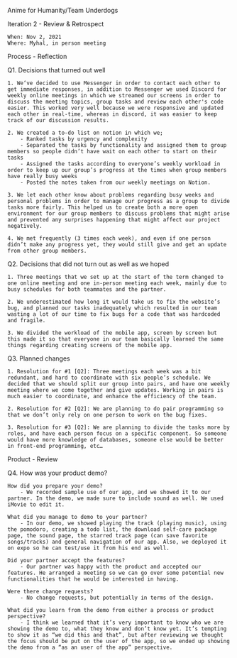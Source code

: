 Anime for Humanity/Team Underdogs

Iteration 2 - Review & Retrospect

    When: Nov 2, 2021
    Where: Myhal, in person meeting

Process - Reflection

Q1. Decisions that turned out well

    1. We‘ve decided to use Messenger in order to contact each other to get immediate responses, in addition to Messenger we used Discord for weekly online meetings in which we streamed our screens in order to discuss the meeting topics, group tasks and review each other's code easier. This worked very well because we were responsive and updated each other in real-time, whereas in discord, it was easier to keep track of our discussion results.

    2. We created a to-do list on notion in which we;
        - Ranked tasks by urgency and complexity
        - Separated the tasks by functionality and assigned them to group members so people didn’t have wait on each other to start on their tasks
        - Assigned the tasks according to everyone’s weekly workload in order to keep up our group’s progress at the times when group members have really busy weeks
        - Posted the notes taken from our weekly meetings on Notion.

    3. We let each other know about problems regarding busy weeks and personal problems in order to manage our progress as a group to divide tasks more fairly. This helped us to create both a more open environment for our group members to discuss problems that might arise and prevented any surprises happening that might affect our project negatively.

    4. We met frequently (3 times each week), and even if one person didn’t make any progress yet, they would still give and get an update from other group members.

Q2. Decisions that did not turn out as well as we hoped

    1. Three meetings that we set up at the start of the term changed to one online meeting and one in-person meeting each week, mainly due to busy schedules for both teammates and the partner.

    2. We underestimated how long it would take us to fix the website’s bug, and planned our tasks inadequately which resulted in our team wasting a lot of our time to fix bugs for a code that was hardcoded and fragile.

    3. We divided the workload of the mobile app, screen by screen but this made it so that everyone in our team basically learned the same things regarding creating screens of the mobile app.

Q3. Planned changes

    1. Resolution for #1 [Q2]: Three meetings each week was a bit redundant, and hard to coordinate with six people’s schedule. We decided that we should split our group into pairs, and have one weekly meeting where we come together and give updates. Working in pairs is much easier to coordinate, and enhance the efficiency of the team.

    2. Resolution for #2 [Q2]: We are planning to do pair programming so that we don’t only rely on one person to work on the bug fixes.

    3. Resolution for #3 [Q2]: We are planning to divide the tasks more by roles, and have each person focus on a specific component. So someone would have more knowledge of databases, someone else would be better in front-end programming, etc…

Product - Review

Q4. How was your product demo?

    How did you prepare your demo?
        - We recorded sample use of our app, and we showed it to our partner. In the demo, we made sure to include sound as well. We used iMovie to edit it.

    What did you manage to demo to your partner?
        - In our demo, we showed playing the track (playing music), using the pomodoro, creating a todo list, the download self-care package page, the sound page, the starred track page (can save favorite songs/tracks) and general navigation of our app. Also, we deployed it on expo so he can test/use it from his end as well.

    Did your partner accept the features?
        - Our partner was happy with the product and accepted our features. He arranged a meeting so we can go over some potential new functionalities that he would be interested in having.

    Were there change requests?
        - No change requests, but potentially in terms of the design.

    What did you learn from the demo from either a process or product perspective?
        - I think we learned that it’s very important to know who we are showing the demo to, what they know and don’t know yet. It’s tempting to show it as “we did this and that”, but after reviewing we thought the focus should be put on the user of the app, so we ended up showing the demo from a “as an user of the app” perspective.
